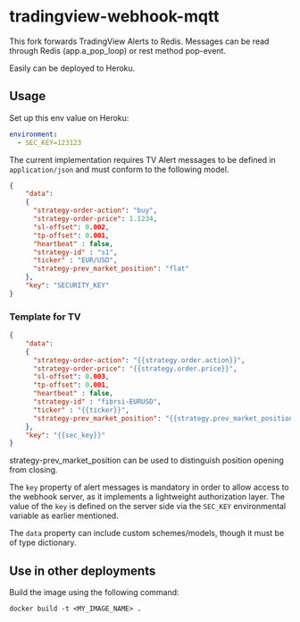 # tradingview-webhook-mqtt

This fork forwards TradingView Alerts to Redis.
Messages can be read through Redis (app.a_pop_loop) or rest method pop-event.

Easily can be deployed to Heroku.

## Usage

Set up this env value on Heroku:

```yaml
environment:
  - SEC_KEY=123123
```

The current implementation requires TV Alert messages to be defined in `application/json` and must conform to the following model.

```json
{
    "data":
    {
      "strategy-order-action": "buy",
      "strategy-order-price": 1.1234,
      "sl-offset": 0.002,
      "tp-offset": 0.001,
      "heartbeat" : false,
      "strategy-id" : "s1",
      "ticker" : "EUR/USD",
      "strategy-prev_market_position": "flat"
    },
    "key": "SECURITY_KEY"
}
```

### Template for TV

```json
{
    "data":
    {
      "strategy-order-action": "{{strategy.order.action}}",
      "strategy-order-price": "{{strategy.order.price}}",
      "sl-offset": 0.003,
      "tp-offset": 0.001,
      "heartbeat" : false,
      "strategy-id" : "fibrsi-EURUSD",
      "ticker" : "{{ticker}}",
      "strategy-prev_market_position": "{{strategy.prev_market_position}}"
    },
    "key": "{{sec_key}}"
}
```

strategy-prev_market_position can be used to distinguish position opening from closing.

The `key` property of alert messages is mandatory in order to allow access to
the webhook server, as it implements a lightweight authorization layer. The
value of the `key` is defined on the server side via the `SEC_KEY` environmental
variable as earlier mentioned.

The `data` property can include custom schemes/models, though it must be of type
dictionary.

## Use in other deployments

Build the image using the following command:

```
docker build -t <MY_IMAGE_NAME> .
```
